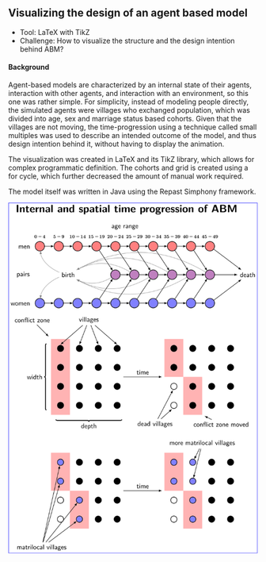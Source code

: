 ## Visualizing the design of an agent based model

* Tool: LaTeX with TikZ
* Challenge: How to visualize the structure and the design intention behind ABM?

#### Background
Agent-based models are characterized by an internal state of their agents, interaction with other agents, and interaction with an environment, so this one was rather simple. For simplicity, instead of modeling people directly, the simulated agents were villages who exchanged population, which was divided into age, sex and marriage status based cohorts. Given that the villages are not moving, the time-progression using a technique called small multiples was used to describe an intended outcome of the model, and thus design intention behind it, without having to display the animation.

The visualization was created in LaTeX and its TikZ library, which allows for complex programmatic definition. The cohorts and grid is created using a for cycle, which further decreased the amount of manual work required.

The model itself was written in Java using the Repast Simphony framework.

![Graphical representation of an agent-based model](./abm_big.svg)

